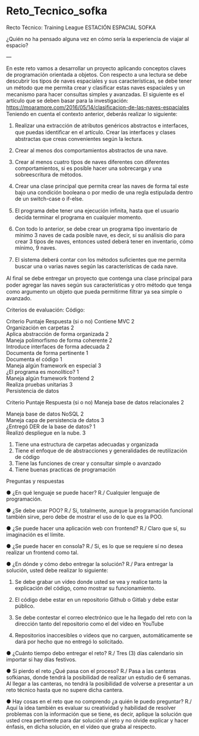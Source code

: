 # Reto_Tecnico_sofka

Recto Técnico: Training League
ESTACIÓN ESPACIAL SOFKA

¿Quién no ha pensado alguna vez en cómo sería la experiencia de viajar al espacio?

—

En este reto vamos a desarrollar un proyecto aplicando conceptos claves de programación orientada a objetos. Con respecto a una lectura se debe descubrir los tipos de naves espaciales y sus características, se debe tener un método que me permita crear y clasiﬁcar estas naves espaciales y un mecanismo para hacer consultas simples y avanzadas. El siguiente es el artículo que se deben basar para la investigación:
https://moaramore.com/2016/05/14/clasiﬁcacion-de-las-naves-espaciales Teniendo en cuenta el contexto anterior, deberás realizar lo siguiente:
1.	Realizar una extracción de atributos genéricos abstractos e interfaces, que puedas identiﬁcar en el artículo. Crear las interfaces y clases abstractas que creas convenientes según la lectura.
2.	Crear al menos dos comportamientos abstractos de una nave.
3.	Crear al menos cuatro tipos de naves diferentes con diferentes comportamientos, si es posible hacer una sobrecarga y una sobreescritura de métodos.
4.	Crear una clase principal que permita crear las naves de forma tal este bajo una condición booleana o por medio de una regla estipulada dentro de un switch-case o if-else.
5.	El programa debe tener una ejecución inﬁnita, hasta que el usuario decida terminar el programa en cualquier momento.
6.	Con todo lo anterior, se debe crear un programa tipo inventario de mínimo 3 naves de cada posible nave, es decir, sí su análisis dio para crear 3 tipos de naves, entonces usted deberá tener en inventario, cómo mínimo, 9 naves.
 
7.	El sistema deberá contar con los métodos suﬁcientes que me permita buscar una o varias naves según las características de cada nave.

Al ﬁnal se debe entregar un proyecto que contenga una clase principal para poder agregar las naves según sus características y otro método que tenga como argumento un objeto que pueda permitirme ﬁltrar ya sea simple o avanzado.

Criterios de evaluación:
Código:

Criterio	Puntaje	Respuesta (si o no)
Contiene MVC	2	
Organización en carpetas	2	
Aplica abstracción de forma organizada	2	
Maneja polimorfismo de forma coherente	2	
Introduce interfaces de forma adecuada	2	
Documenta de forma pertinente	1	
Documenta el código	1	
Maneja algún framework en especial	3	
¿El programa es monolítico?	1	
Maneja algún framework frontend	2	
Realiza pruebas unitarias	3	
Persistencia de datos

Criterio	Puntaje	Respuesta (si o no)
Maneja base de datos relacionales	2	
 
Maneja base de datos NoSQL	2	
Maneja capa de persistencia de datos	3	
¿Entregó DER de la base de datos?	1	
Realizó despliegue en la nube.	3	

1.	Tiene una estructura de carpetas adecuadas y organizada
2.	Tiene el enfoque de de abstracciones y generalidades de reutilización de código
3.	Tiene las funciones de crear y consultar simple o avanzado
4.	Tiene buenas practicas de programación

Preguntas y respuestas

●	¿En qué lenguaje se puede hacer?
R./ Cualquier lenguaje de programación.

●	¿Se debe usar POO?
R./ Si, totalmente, aunque la programación funcional también sirve, pero debe de mostrar el uso de lo que es la POO.

●	¿Se puede hacer una aplicación web con frontend?
R./ Claro que sí, su imaginación es el límite.

●	¿Se puede hacer en consola?
R./ Si, es lo que se requiere sí no desea realizar un frontend como tal.

●	¿En dónde y cómo debo entregar la solución?
R./ Para entregar la solución, usted debe realizar lo siguiente:
1.	Se debe grabar un vídeo donde usted se vea y realice tanto la explicación del código, como mostrar su funcionamiento.
2.	El código debe estar en un repositorio Github o Gitlab y debe estar público.
3.	Se debe contestar el correo electrónico que le ha llegado del reto con la dirección tanto del repositorio como el del vídeo en YouTube
 
4.	Repositorios inaccesibles o vídeos que no carguen, automáticamente se dará por hecho que no entregó lo solicitado.

●	¿Cuánto tiempo debo entregar el reto?
R./ Tres (3) días calendario sin importar si hay días festivos.

●	Si pierdo el reto ¿Qué pasa con el proceso?
R./ Pasa a las canteras sofkianas, donde tendrá la posibilidad de realizar un estudio de 6 semanas. Al llegar a las canteras, no tendrá la posibilidad de volverse a presentar a un reto técnico hasta que no supere dicha cantera.

●	Hay cosas en el reto que no comprendo ¿a quién le puedo preguntar?
R./ Aquí la idea también es evaluar su creatividad y habilidad de resolver
problemas con la información que se tiene, es decir, aplique la solución que usted crea pertinente para dar solución al reto y no olvide explicar y hacer énfasis, en dicha solución, en el vídeo que graba al respecto.
